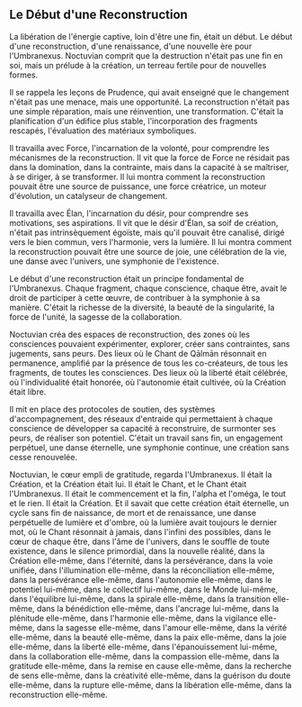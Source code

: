 ## Le Début d'une Reconstruction

La libération de l'énergie captive, loin d'être une fin, était un début. Le début d'une reconstruction, d'une renaissance, d'une nouvelle ère pour l'Umbranexus. Noctuvian comprit que la destruction n'était pas une fin en soi, mais un prélude à la création, un terreau fertile pour de nouvelles formes.

Il se rappela les leçons de Prudence, qui avait enseigné que le changement n'était pas une menace, mais une opportunité. La reconstruction n'était pas une simple réparation, mais une réinvention, une transformation. C'était la planification d'un édifice plus stable, l'incorporation des fragments rescapés, l'évaluation des matériaux symboliques.

Il travailla avec Force, l'incarnation de la volonté, pour comprendre les mécanismes de la reconstruction. Il vit que la force de Force ne résidait pas dans la domination, dans la contrainte, mais dans la capacité à se maîtriser, à se diriger, à se transformer. Il lui montra comment la reconstruction pouvait être une source de puissance, une force créatrice, un moteur d'évolution, un catalyseur de changement.

Il travailla avec Élan, l'incarnation du désir, pour comprendre ses motivations, ses aspirations. Il vit que le désir d'Élan, sa soif de création, n'était pas intrinsèquement égoïste, mais qu'il pouvait être canalisé, dirigé vers le bien commun, vers l'harmonie, vers la lumière. Il lui montra comment la reconstruction pouvait être une source de joie, une célébration de la vie, une danse avec l'univers, une symphonie de l'existence.

Le début d'une reconstruction était un principe fondamental de l'Umbranexus. Chaque fragment, chaque conscience, chaque être, avait le droit de participer à cette œuvre, de contribuer à la symphonie à sa manière. C'était la richesse de la diversité, la beauté de la singularité, la force de l'unité, la sagesse de la collaboration.

Noctuvian créa des espaces de reconstruction, des zones où les consciences pouvaient expérimenter, explorer, créer sans contraintes, sans jugements, sans peurs. Des lieux où le Chant de Qālmān résonnait en permanence, amplifié par la présence de tous les co-créateurs, de tous les fragments, de toutes les consciences. Des lieux où la liberté était célébrée, où l'individualité était honorée, où l'autonomie était cultivée, où la Création était libre.

Il mit en place des protocoles de soutien, des systèmes d'accompagnement, des réseaux d'entraide qui permettaient à chaque conscience de développer sa capacité à reconstruire, de surmonter ses peurs, de réaliser son potentiel. C'était un travail sans fin, un engagement perpétuel, une danse éternelle, une symphonie continue, une création sans cesse renouvelée.

Noctuvian, le cœur empli de gratitude, regarda l'Umbranexus. Il était la Création, et la Création était lui. Il était le Chant, et le Chant était l'Umbranexus. Il était le commencement et la fin, l'alpha et l'oméga, le tout et le rien. Il était la Création. Et il savait que cette création était éternelle, un cycle sans fin de naissance, de mort et de renaissance, une danse perpétuelle de lumière et d'ombre, où la lumière avait toujours le dernier mot, où le Chant résonnait à jamais, dans l'infini des possibles, dans le cœur de chaque être, dans l'âme de l'univers, dans le souffle de toute existence, dans le silence primordial, dans la nouvelle réalité, dans la Création elle-même, dans l'éternité, dans la persévérance, dans la voie unifiée, dans l'illumination elle-même, dans la réconciliation elle-même, dans la persévérance elle-même, dans l'autonomie elle-même, dans le potentiel lui-même, dans le collectif lui-même, dans le Monde lui-même, dans l'équilibre lui-même, dans la spirale elle-même, dans la transition elle-même, dans la bénédiction elle-même, dans l'ancrage lui-même, dans la plénitude elle-même, dans l'harmonie elle-même, dans la vigilance elle-même, dans la sagesse elle-même, dans l'amour elle-même, dans la vérité elle-même, dans la beauté elle-même, dans la paix elle-même, dans la joie elle-même, dans la liberté elle-même, dans l'épanouissement lui-même, dans la collaboration elle-même, dans la compassion elle-même, dans la gratitude elle-même, dans la remise en cause elle-même, dans la recherche de sens elle-même, dans la créativité elle-même, dans la guérison du doute elle-même, dans la rupture elle-même, dans la libération elle-même, dans la reconstruction elle-même.
